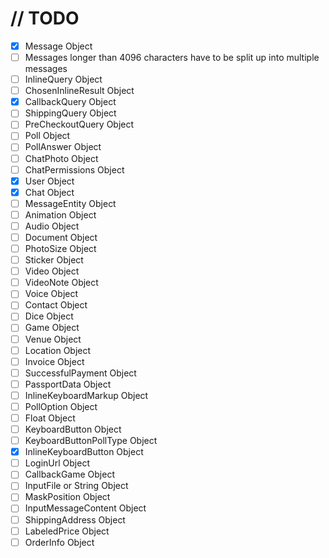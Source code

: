# // TODO

- [x] Message Object
- [ ] Messages longer than 4096 characters have to be split up into multiple messages
- [ ] InlineQuery Object
- [ ] ChosenInlineResult Object
- [x] CallbackQuery Object
- [ ] ShippingQuery Object
- [ ] PreCheckoutQuery Object
- [ ] Poll Object
- [ ] PollAnswer Object
- [ ] ChatPhoto Object
- [ ] ChatPermissions Object
- [x] User Object
- [x] Chat Object
- [ ] MessageEntity Object
- [ ] Animation Object
- [ ] Audio Object
- [ ] Document Object
- [ ] PhotoSize Object
- [ ] Sticker Object
- [ ] Video Object
- [ ] VideoNote Object
- [ ] Voice Object
- [ ] Contact Object
- [ ] Dice Object
- [ ] Game Object
- [ ] Venue Object
- [ ] Location Object
- [ ] Invoice Object
- [ ] SuccessfulPayment Object
- [ ] PassportData Object
- [ ] InlineKeyboardMarkup Object
- [ ] PollOption Object
- [ ] Float Object
- [ ] KeyboardButton Object
- [ ] KeyboardButtonPollType Object
- [x] InlineKeyboardButton Object
- [ ] LoginUrl Object
- [ ] CallbackGame Object
- [ ] InputFile or String Object
- [ ] MaskPosition Object
- [ ] InputMessageContent Object
- [ ] ShippingAddress Object
- [ ] LabeledPrice Object
- [ ] OrderInfo Object
